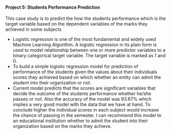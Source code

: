 
#### Project 5: Students Performance Prediction

This case study is to predict the how the students performance which is the target variable based on the dependent variables of the marks they achieved in some subjects

* Logistic regression is one of the most fundamental and widely used Machine Learning Algorithm. A logistic regression in its plain form is used to model relationship between one or more predictor variables to a binary categorical target variable. The target variable is marked as 1 and 0.
* To build a simple logistic regression model for prediction of performance of the students given the values about their individuals scores they achieved based on which whether an entity can admit the student into their organization or not. 
* Current model predicts that the scores are significant variables that decide the outcome of the students performance whether he/she passes or not. Also the accuracy of the model was 93.67% which implies a very good model with the data that we have at hand. To conclude higher the individual scores in each subject would increase the chance of passing in the semester. I can recommend this model to an educational institution whether to admit the student into their organization based on the marks they achieve.
